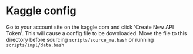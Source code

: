 # Kaggle config
Go to your account site on the kaggle.com and click 'Create New API Token'. This will cause a config file
to be downloaded. Move the file to this directory before sourcing `scripts/source_me.bash` or running
`scripts/impl/data.bash`